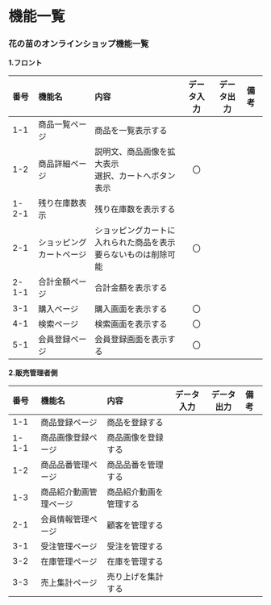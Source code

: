 # 機能一覧 
### 花の苗のオンラインショップ機能一覧 
**1.フロント** 

|番号|機能名|内容|データ入力|データ出力|備考| 
|:---|:---|:---|:---:|:---:|:---| 
|1-1|商品一覧ページ|商品を一覧表示する|||| 
|1-2|商品詳細ページ|説明文、商品画像を拡大表示<br>選択、カートへボタン表示|〇||| 
|1-2-1|残り在庫数表示|残り在庫数を表示する|||| 
|2-1|ショッピングカートページ|ショッピングカートに入れられた商品を表示<br>要らないものは削除可能|〇||| 
|2-1-1|合計金額ページ|合計金額を表示する|||| 
|3-1|購入ページ|購入画面を表示する|〇||| 
|4-1|検索ページ|検索画面を表示する|〇||| 
|5-1|会員登録ページ|会員登録画面を表示する|〇||| 

**2.販売管理者側** 

|番号|機能名|内容|データ入力|データ出力|備考| 
|:---|:---|:---|:---:|:---:|:---| 
|1-1|商品登録ページ|商品を登録する|||| 
|1-1-1|商品画像登録ページ|商品画像を登録する||||
|1-2|商品品番管理ページ|商品品番を管理する||||
|1-3|商品紹介動画管理ページ|商品紹介動画を管理する||||
|2-1|会員情報管理ページ|顧客を管理する|||| 
|3-1|受注管理ページ|受注を管理する||||
|3-2|在庫管理ページ|在庫を管理する||||
|3-3|売上集計ページ|売り上げを集計する|||| 
